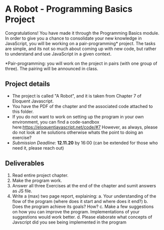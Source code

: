 # A Robot - Programming Basics Project 
  
Congratulations! You have made it through the Programming Basics module. In order to give you a chance to consolidate your new knowledge in JavaScript, you will be working on a pair-programming* project. The tasks are simple, and its not so much about coming up with new code, but rather to understand and use JavaScript in a given context. 

 *Pair-programming: you will work on the project in pairs (with one group of three). The pairing will be announced in class.
  
 ## Project details

 - The project is called "A Robot", and it is taken from Chapter 7 of Eloquent Javascript.
 - You have the PDF of the chapter and the associated code attached to this folder.
 - If you do not want to work on setting up the program in your own environment, you can find a code-sandbox here:https://eloquentjavascript.net/code/#7
 However, as always, please do not look at he solutions otherwise whats the point to doing an exercise?
 - _Submission Deadline_: **12.11.20** by 16:00 (can be extended for those who need it, please reach out)
 
 ## Deliverables

 1. Read entire project chapter.
 2. Make the program work. 
 3. Answer all three Exercises at the end of the chapter and sumit answers as JS file.
 4. Write a (max) two page report, explaining:
    a. Your understanding of the flow of the program (where does it start and where does it end?)
    b. Does the program achieve its goals? How?
    c. Make a few suggestions on how you can improve the program. Implementations of your suggestions would work better. 
    d. Please elaborate what concepts of Javscript did you see being implemented in the program
  
